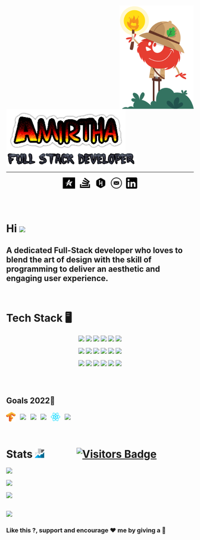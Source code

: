 <!-- https://github.com/Dev-Jeromebaek/awesome-web-styling

https://github.com/matiassingers/awesome-readme

https://gist.github.com/PurpleBooth/109311bb0361f32d87a2

https://froala.com/blog/social/how-to-get-up-to-3500-github-stars-in-one-week/
 -->

<a onMouseOver="this.style.transform=(-20deg)">
<img src="cat-explorer.svg" width="200px" align="right">
</a>
<br/>
<br/>

<img src="comicname.png" align="center">
<img src="darkfull.png" align="center" width="350px">            

----

<p align='center'>
<a href="https://amirtha.ml"><img height="30" src="star.png"></a>&nbsp;&nbsp;
<a href="https://stackoverflow.com/users/11783153/amirtha"><img height="30" width="30" src="stack.png"></a>&nbsp;&nbsp;
<a href="https://www.hackerrank.com/amirtha4501?hr_r=1"><img height="30" src="hackerrank.png"></a>&nbsp;&nbsp;
<a href="mailto:amirtha4501@gmail.com"><img height="30" src="mail.png"></a>&nbsp;&nbsp;
<a href="https://www.linkedin.com/in/amirtha-easwaran-11348618a/"><img height="30" src="linkedin.png"></a>
</p>

<br/>
<br/>

# Hi <img src="https://media.giphy.com/media/hvRJCLFzcasrR4ia7z/giphy.gif" width="30px">

## A dedicated Full-Stack developer who loves to blend the art of design with the skill of programming to deliver an aesthetic and engaging user experience.

<br/>

# Tech Stack 🖥️  
<p align="center">
    <img src="https://img.shields.io/badge/-typescript-black?&style=for-the-badge&logo=typescript&logoColor=white">
    <img src="https://img.shields.io/badge/python%20-%2314354C.svg?&style=for-the-badge&logo=python&logoColor=white"/>
    <img src="https://img.shields.io/badge/java%20-%23D00000.svg?&style=for-the-badge&logo=java&logoColor=white"/>    
    <img src="https://img.shields.io/badge/jquery%20-%23007ACC.svg?&style=for-the-badge&logo=jquery&logoColor=white">
    <img src="https://img.shields.io/badge/javascript-%23F7DF1E.svg?&style=for-the-badge&logo=javascript&logoColor=black&labelColor=%2300000"/>
    <img src="https://img.shields.io/badge/node.js%20-%2343853D.svg?&style=for-the-badge&logo=node.js&logoColor=white">
</p>
<p align="center">
    <img src="https://img.shields.io/badge/git%20-%23FF6F00.svg?&style=for-the-badge&logo=git&logoColor=white">
    <img src="https://img.shields.io/badge/-AWS-black?style=for-the-badge&logo=amazon">
    <img src="https://img.shields.io/badge/-Heroku-blueviolet?style=for-the-badge&logo=heroku">
    <img src="https://img.shields.io/badge/html%20-%23E34F26.svg?&style=for-the-badge&logo=html5&logoColor=white"/>
    <img src="https://img.shields.io/badge/css%20-%231572B6.svg?&style=for-the-badge&logo=css3&logoColor=white">
    <img src="https://img.shields.io/badge/-scss-ff69b4.svg?&style=for-the-badge&logo=sass&logoColor=white">
</p>
<p align="center">
    <img src="https://img.shields.io/badge/-Angular-red?style=for-the-badge&logo=angular&color=de0218">
    <img src="https://img.shields.io/badge/-bootstrap-violet?&style=for-the-badge&logo=bootstrap&logoColor=white&color=440166">
    <img src="https://img.shields.io/badge/-Flask-black?style=for-the-badge&logo=flask">
    <img src="https://img.shields.io/badge/-Nestjs-red?style=for-the-badge&logo=nestjs&color=de0218">
    <img src="https://img.shields.io/badge/mysql%20-%2314354C.svg?&style=for-the-badge&logo=mysql&logoColor=white"/>
    <img src="https://img.shields.io/badge/-PostgreSQL-blue?style=for-the-badge&logo=postgresql">
</p>
</p>
<br/>
<br/>

## Goals 2022🎳
 
<img align="center" src="tensorflow.svg" width="25"> &nbsp;
<img align="center" src="https://upload.wikimedia.org/wikipedia/commons/0/05/Scikit_learn_logo_small.svg" width="25"> &nbsp;
<img align="center" src="https://upload.wikimedia.org/wikipedia/commons/c/c6/PyTorch_logo_black.svg" width="25"> &nbsp;
<img align="center" src="https://upload.wikimedia.org/wikipedia/commons/9/93/Amazon_Web_Services_Logo.svg" width="25"> &nbsp;
<img align="center" src="react.svg" width="25"> &nbsp;
<img align="center" src="https://upload.wikimedia.org/wikipedia/commons/0/05/Go_Logo_Blue.svg" width="25"> &nbsp;

<br/>

# Stats <img src="stats.png" width="25"> &nbsp; &nbsp; &nbsp; &nbsp;&nbsp;&nbsp;&nbsp;&nbsp; [![Visitors Badge](https://badges.pufler.dev/visits/amirtha4501/amirtha4501)](https://github.com/amirtha4501)

<p>
    <img src="https://github-readme-stats.vercel.app/api/top-langs/?username=amirtha4501&show_icons=true&theme=radical&layout=compact">
</p>
<p>
    <img src="https://github-readme-streak-stats.herokuapp.com/?user=amirtha4501&theme=dark">
<p>
    <img src="https://github-readme-stats.vercel.app/api?username=amirtha4501&show_icons=true&theme=radical">
</p>

<br/>
<a href="https://docs.google.com/gview?url=https://github.com/amirtha4501/Portfolio/raw/master/AmirthaResume.pdf&embedded=true">
    <img src="https://img.shields.io/badge/-resume-blueviolet?style=for-the-badge&logo=resume">
</a>

### Like this ?, support and encourage ❤️ me by giving a 🌟
